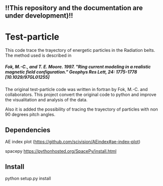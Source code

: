 ## !!This repository and the documentation are under development)!!

# Test-particle  
This code trace the trayectory of energetic particles in the Radiation belts. The method used is described in 
##### Fok, M.-C., and T. E. Moore. 1997. "Ring current modeling in a realistic magnetic field configuration." Geophys Res Lett, 24: 1775-1778 [10.1029/97GL01255]

The original test-particle code was written in fortran by Fok, M.-C. and collaborators. This project convert the original code to python and improve the visualitation and analysis of the data. 

Also it is added the possibility of tracing the trayectory of particles with non 90 degrees pitch angles.
## Dependencies

AE index plot (https://github.com/scivision/AEindex#ae-index-plot)

spacepy https://pythonhosted.org/SpacePy/install.html

## Install

python setup.py install
